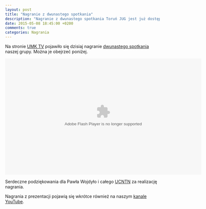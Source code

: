 ```yaml
---
layout: post
title: "Nagranie z dwunastego spotkania"
description: "Nagranie z dwunastego spotkania Toruń JUG jest już dostępne na stronie UMK TV!"
date: 2015-05-08 18:45:00 +0200
comments: true
categories: Nagrania
---
```

Na stronie <a href="http://tv.umk.pl/?id=2673" target="_blank">UMK TV</a> pojawiło się dzisiaj nagranie <a href="{{root_url}}/news/2015/04/15/spotkanie-12/">dwunastego spotkania</a> naszej grupy. Można je obejrzeć poniżej.

<div class="row text-center" style="margin-top: 10px; margin-bottom: 10px;">
  <div class="col-md-12">
    <object type="application/x-shockwave-flash" data="http://tv.umk.pl/extp/ExtPlayer.swf" width="640" height="379">
      <param name="movie" value="http://tv.umk.pl/extp/ExtPlayer.swf"/>
      <param name="allowScriptAccess" value="always" />
      <param name="flashVars" value="movieID=2673&amp;width=640" />
    </object>
  </div>
</div>

Serdeczne podziękowania dla Pawła Wojdyło i&nbsp;całego <a href="http://www.ucntn.umk.pl" target="_blank">UCNTN</a> za realizację nagrania.

Nagrania z&nbsp;prezentacji pojawią się wkrótce również na naszym <a href="https://www.youtube.com/channel/UCLuHypXd9ODOivs7gRpxNZg" target="_blank">kanale YouTube</a>.
